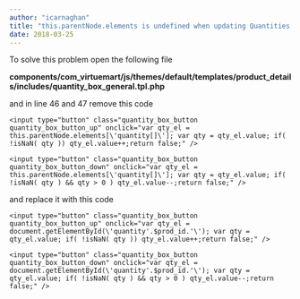 ```yaml
---
author: "icarnaghan"
title: "this.parentNode.elements is undefined when updating Quantities in Virtuemart"
date: 2018-03-25
---
```


To solve this problem open the following file

**components/com\_virtuemart/js/themes/default/templates/product\_details/includes/quantity\_box\_general.tpl.php**

and in line 46 and 47 remove this code 

```
<input type="button" class="quantity_box_button quantity_box_button_up" onclick="var qty_el = this.parentNode.elements[\'quantity[]\']; var qty = qty_el.value; if( !isNaN( qty )) qty_el.value++;return false;" />
 
<input type="button" class="quantity_box_button quantity_box_button_down" onclick="var qty_el = this.parentNode.elements[\'quantity[]\']; var qty = qty_el.value; if( !isNaN( qty ) && qty > 0 ) qty_el.value--;return false;" />
```

and replace it with this code

```
<input type="button" class="quantity_box_button quantity_box_button_up" onclick="var qty_el = document.getElementById(\'quantity'.$prod_id.'\'); var qty = qty_el.value; if( !isNaN( qty )) qty_el.value++;return false;" />
 
<input type="button" class="quantity_box_button quantity_box_button_down" onclick="var qty_el = document.getElementById(\'quantity'.$prod_id.'\'); var qty = qty_el.value; if( !isNaN( qty ) && qty > 0 ) qty_el.value--;return false;" />
```
